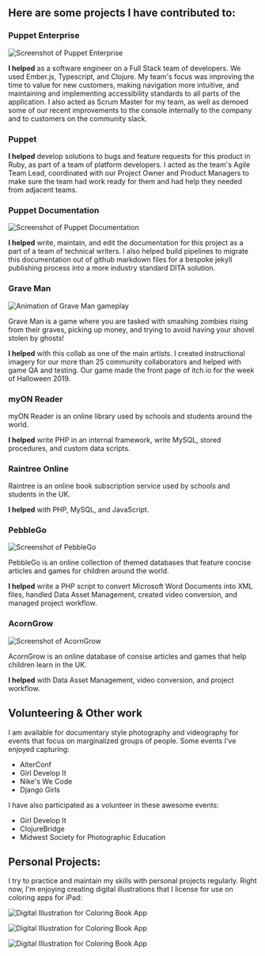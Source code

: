 ## Here are some projects I have contributed to:

### Puppet Enterprise

![Screenshot of Puppet Enterprise](images/PuppetEnterprise.jpg "Screenshot of Puppet Enterprise")

**I helped** as a software engineer on a Full Stack team of developers. We used Ember.js, Typescript, and Clojure. My team's focus was improving the time to value for new customers, making navigation more intuitive, and maintaining and implementing accessibility standards to all parts of the application. I also acted as Scrum Master for my team, as well as demoed some of our recent improvements to the console internally to the company and to customers on the community slack.

### Puppet

**I helped** develop solutions to bugs and feature requests for this product in Ruby, as part of a team of platform developers. I acted as the team's Agile Team Lead, coordinated with our Project Owner and Product Managers to make sure the team had work ready for them and had help they needed from adjacent teams.

### Puppet Documentation

![Screenshot of Puppet Documentation](images/PuppetDocs.png "Screenshot of Puppet Documentation")

**I helped** write, maintain, and edit the documentation for this project as a part of a team of technical writers. I also helped build pipelines to migrate this documentation out of github markdown files for a bespoke jekyll publishing process into a more industry standard DITA solution.

### Grave Man

![Animation of Grave Man gameplay](images/GraveMan.gif "Animation of Grave Man gameplay")

Grave Man is a game where you are tasked with smashing zombies rising from their graves, picking up money, and trying to avoid having your shovel stolen by ghosts!

**I helped** with this collab as one of the main artists. I created instructional imagery for our more than 25 community collaborators and helped with game QA and testing. Our game made the front page of itch.io for the week of Halloween 2019.  

### myON Reader

myON Reader is an online library used by schools and students around the world.

**I helped** write PHP in an internal framework, write MySQL, stored procedures, and custom data scripts.

### Raintree Online

Raintree is an online book subscription service used by schools and students in the UK.

**I helped** with PHP, MySQL, and JavaScript.

### PebbleGo

![Screenshot of PebbleGo](images/PebbleGo.png "Screenshot of PebbleGo")

PebbleGo is an online collection of themed databases that feature concise articles and games for children around the world.

**I helped** write a PHP script to convert Microsoft Word Documents into XML files, handled Data Asset Management, created video conversion, and managed project workflow.

### AcornGrow

![Screenshot of AcornGrow](images/acorngrow.jpg "Screenshot of AcornGrow")

AcornGrow is an online database of consise articles and games that help children learn in the UK.

**I helped** with Data Asset Management, video conversion, and project workflow.

## Volunteering & Other work

I am available for documentary style photography and videography for events that focus on marginalized groups of people. Some events I've enjoyed capturing:

* AlterConf
* Girl Develop It
* Nike's We Code
* Django Girls

I have also participated as a volunteer in these awesome events:

* Girl Develop It
* ClojureBridge
* Midwest Society for Photographic Education

## Personal Projects:

I try to practice and maintain my skills with personal projects regularly. Right now, I'm enjoying creating digital illustrations that I license for use on coloring apps for iPad:

![Digital Illustration for Coloring Book App](images/galacticcats.PNG "Digital Illustration for Coloring Book App")

![Digital Illustration for Coloring Book App](images/fruitillustration.PNG "Digital Illustration for Coloring Book App")

![Digital Illustration for Coloring Book App](images/lovegrows.PNG "Digital Illustration for Coloring Book App")